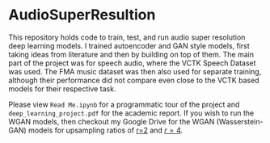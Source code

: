 # AudioSuperResultion

This repository holds code to train, test, and run audio super resolution deep learning models. I trained autoencoder and GAN style models, first taking ideas from literature and then by building on top of them. The main part of the project was for speech audio, where the VCTK Speech Dataset was used. The FMA music dataset was then also used for separate training, although their performance did not compare even close to the VCTK based models for their respective task.

Please view `Read Me.ipynb` for a programmatic tour of the project and `deep_learning_project.pdf` for the academic report. If you wish to run the WGAN models, then checkout 
my Google Drive for the WGAN (Wasserstein-GAN) models for upsampling ratios of [r=2]() and  [$r=4$](https://drive.google.com/file/d/1ocOclR5h06aJaluPgpdCOzKWE8CSMvI4/view?usp=sharing).
